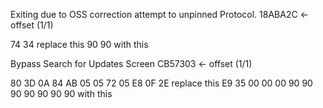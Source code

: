 
Exiting due to OSS correction attempt to unpinned Protocol.
18ABA2C <- offset (1/1)

74 34 replace this
90 90 with this

Bypass Search for Updates Screen
CB57303 <- offset (1/1)

80 3D 0A 84 AB 05 05 72 05 E8 0F 2E replace this
E9 35 00 00 00 90 90 90 90 90 90 90 with this